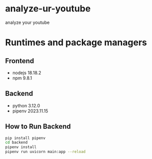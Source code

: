 # analyze-ur-youtube

analyze your youtube

# Runtimes and package managers

## Frontend

- nodejs 18.18.2
- npm 9.8.1

## Backend

- python 3.12.0
- pipenv 2023.11.15

## How to Run Backend

```zsh
pip install pipenv
cd backend
pipenv install
pipenv run uvicorn main:app --reload
```
